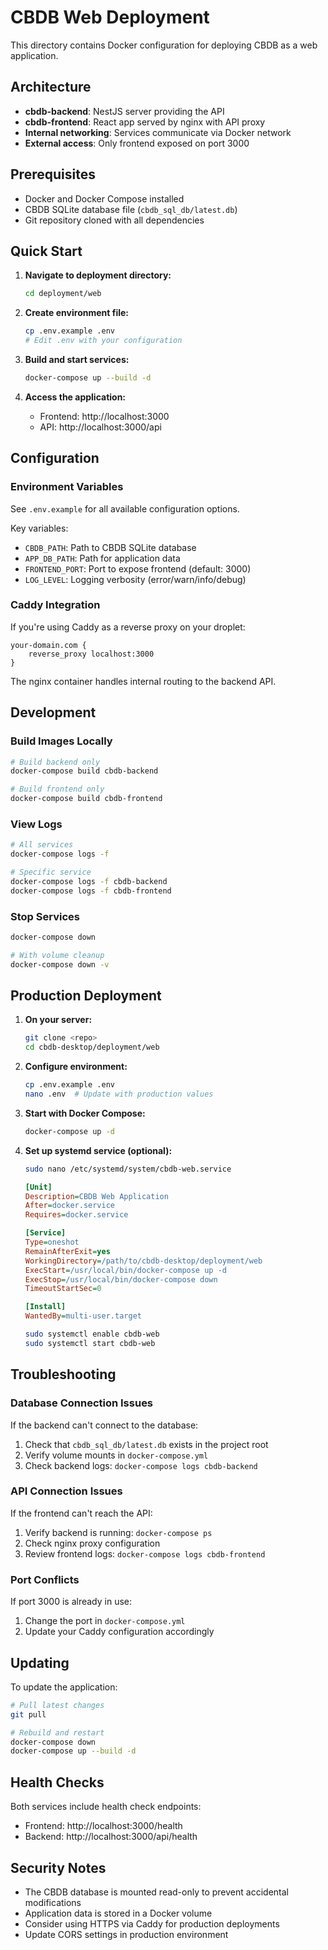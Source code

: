 # CBDB Web Deployment

This directory contains Docker configuration for deploying CBDB as a web application.

## Architecture

- **cbdb-backend**: NestJS server providing the API
- **cbdb-frontend**: React app served by nginx with API proxy
- **Internal networking**: Services communicate via Docker network
- **External access**: Only frontend exposed on port 3000

## Prerequisites

- Docker and Docker Compose installed
- CBDB SQLite database file (`cbdb_sql_db/latest.db`)
- Git repository cloned with all dependencies

## Quick Start

1. **Navigate to deployment directory:**
   ```bash
   cd deployment/web
   ```

2. **Create environment file:**
   ```bash
   cp .env.example .env
   # Edit .env with your configuration
   ```

3. **Build and start services:**
   ```bash
   docker-compose up --build -d
   ```

4. **Access the application:**
   - Frontend: http://localhost:3000
   - API: http://localhost:3000/api

## Configuration

### Environment Variables

See `.env.example` for all available configuration options.

Key variables:
- `CBDB_PATH`: Path to CBDB SQLite database
- `APP_DB_PATH`: Path for application data
- `FRONTEND_PORT`: Port to expose frontend (default: 3000)
- `LOG_LEVEL`: Logging verbosity (error/warn/info/debug)

### Caddy Integration

If you're using Caddy as a reverse proxy on your droplet:

```caddy
your-domain.com {
    reverse_proxy localhost:3000
}
```

The nginx container handles internal routing to the backend API.

## Development

### Build Images Locally

```bash
# Build backend only
docker-compose build cbdb-backend

# Build frontend only
docker-compose build cbdb-frontend
```

### View Logs

```bash
# All services
docker-compose logs -f

# Specific service
docker-compose logs -f cbdb-backend
docker-compose logs -f cbdb-frontend
```

### Stop Services

```bash
docker-compose down

# With volume cleanup
docker-compose down -v
```

## Production Deployment

1. **On your server:**
   ```bash
   git clone <repo>
   cd cbdb-desktop/deployment/web
   ```

2. **Configure environment:**
   ```bash
   cp .env.example .env
   nano .env  # Update with production values
   ```

3. **Start with Docker Compose:**
   ```bash
   docker-compose up -d
   ```

4. **Set up systemd service (optional):**
   ```bash
   sudo nano /etc/systemd/system/cbdb-web.service
   ```

   ```ini
   [Unit]
   Description=CBDB Web Application
   After=docker.service
   Requires=docker.service

   [Service]
   Type=oneshot
   RemainAfterExit=yes
   WorkingDirectory=/path/to/cbdb-desktop/deployment/web
   ExecStart=/usr/local/bin/docker-compose up -d
   ExecStop=/usr/local/bin/docker-compose down
   TimeoutStartSec=0

   [Install]
   WantedBy=multi-user.target
   ```

   ```bash
   sudo systemctl enable cbdb-web
   sudo systemctl start cbdb-web
   ```

## Troubleshooting

### Database Connection Issues

If the backend can't connect to the database:
1. Check that `cbdb_sql_db/latest.db` exists in the project root
2. Verify volume mounts in `docker-compose.yml`
3. Check backend logs: `docker-compose logs cbdb-backend`

### API Connection Issues

If the frontend can't reach the API:
1. Verify backend is running: `docker-compose ps`
2. Check nginx proxy configuration
3. Review frontend logs: `docker-compose logs cbdb-frontend`

### Port Conflicts

If port 3000 is already in use:
1. Change the port in `docker-compose.yml`
2. Update your Caddy configuration accordingly

## Updating

To update the application:

```bash
# Pull latest changes
git pull

# Rebuild and restart
docker-compose down
docker-compose up --build -d
```

## Health Checks

Both services include health check endpoints:
- Frontend: http://localhost:3000/health
- Backend: http://localhost:3000/api/health

## Security Notes

- The CBDB database is mounted read-only to prevent accidental modifications
- Application data is stored in a Docker volume
- Consider using HTTPS via Caddy for production deployments
- Update CORS settings in production environment